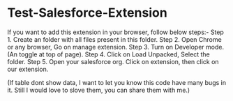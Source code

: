 # Test-Salesforce-Extension

If you want to add this extension in your browser, follow below steps:-
Step 1. Create an folder with all files present in this folder.
Step 2. Open Chrome or any browser, Go on manage extension.
Step 3. Turn on Developer mode. (An toggle at top of page).
Step 4. Click on Load Unpacked, Select the folder.
Step 5. Open your salesforce org. Click on extension, then click on our extension.



(If table dont show data, I want to let you know this code have many bugs in it. Still I would love to slove them, you can share them with me.)
